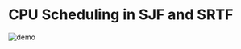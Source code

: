 # CPU Scheduling in SJF and SRTF
![demo](https://github.com/18520339/os-practice/blob/master/CPU%20Scheduling/demo.png)
